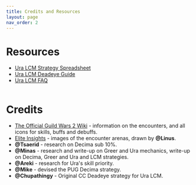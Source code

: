 ```yaml
---
title: Credits and Resources
layout: page
nav_order: 2
---
```


# Resources

- [Ura LCM Strategy Spreadsheet](https://docs.google.com/spreadsheets/d/18a4OXN5U8gqNg8eI7LLdyj6YZwHlVMm8bcH1rhdfXps)
- [Ura LCM Deadeye Guide](https://docs.google.com/presentation/d/19xXTt8iPkvoDVG_I_TEQOd_Xyw4R6ZdB90SOWWzzh4M)
- [Ura LCM FAQ](https://docs.google.com/document/d/e/2PACX-1vTiV_esFGeLKwltjn5AC68p7TNm66DjCQbbaF5gOWx6cb_h4l7zfT0f8fwNesRXs6WtMHUsxmFQMsCy/pub)

<img class= divider>

# Credits

- [The Official Guild Wars 2 Wiki](https://wiki.guildwars2.com/wiki/Main_Page) - information on the encounters, and all icons for skills, buffs and debuffs.
- [Elite Insights](https://github.com/baaron4/GW2-Elite-Insights-Parser) - images of the encounter arenas, drawn by **@Linus**.
- **@Tsaerid** - research on Decima sub 10%.
- **@Minas** - research and write-up on Greer and Ura mechanics, write-up on Decima, Greer and Ura and LCM strategies.
- **@Areki** - research for Ura's skill priority.
- **@Mike** - devised the PUG Decima strategy.
- **@Chupathingy** - Original CC Deadeye strategy for Ura LCM.

<img class= divider>
